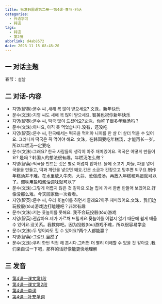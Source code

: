 ```yaml
---
title: 标准韩国语第二册——第4课-春节-对话
categories:
  - 外语学习
  - 韩语
tags:
  - 韩语
  - 第2册
abbrlink: d4ab8572
date: 2023-11-15 08:48:20
---
```

## 一 对话主题

春节：설날

<!--more-->

## 二  对话-内容

* 지영(智英):문수 씨 ,새해 복 많이 받으세요? 文洙，新年快乐
* 문수(文洙):지영 씨도 새해 복 많이 받으세요. 智英也祝你新年快乐
* 지영(智英):문수 씨, 떡국 많이 드셨어요?文洙，你吃了很多年糕汤吗？
* 문수(文洙):아니요, 아직 못 먹었습니다.没有，还没吃
* 지영(智英):문수 씨, 한국에서는 떡국을 먹어야 니이를 한 살 더 살더 먹을 수 있어요. 그러니까 떡국은 꼭 먹어야 해요. 文洙，在韩国要吃年糕汤，才能再长一岁。所以年糕汤一定要吃
* 문수(文洙):그래요? 한국 사람들의 생각이 아주 재미있어요. 떡국은 어떻게 만들어요? 是吗？韩国人的想法很有趣。年糕汤怎么做？
* 지영(智英):떡국을 만드는 것은 별로 어렵지 않아요. 물에 소고기 ,마늘, 파를 멓어 국물을 만들고, 떡과 계란을 넣으면 돼요.간은 소금과 간장으고 맞추면 되구요.制作年糕汤并不难。在水里放入牛肉、大蒜、葱做成汤，再放入年糕和鸡蛋就可以了。调味用盐和酱油调味就可以了
* 문수(文洙):그렇게 어렵지 않은 것 같아요.오늘 집에 가서 한번 만들어 보겠어요.好像没那么难。今天回家做一次看看。
* 지영(智英):문수 씨, 우리 윷놀이를 하면서 졸래요?아주 재미있어요.文洙，我们边玩投骰(tóu)游戏边打瞌睡吧？非常有趣
* 문수(文洙):저는 윷놀이를 못해요. 我不会玩投骰(tóu)游戏
* 지영(智英):괜찮아요.제가 가르쳐 드릴게요.윷놀이를 어렵지 읺기 때문에 쉽게 배울 수 있어요.没关系。我教你吧。因为投骰(tóu)游戏不难，所以很容易学会
* 문수(文洙):두 명이라도 힐 수 있어요?两个人都能赢？
* 지영(智英):그럼요.当然了
* 문수(文洙):우리 한번 직접 해 봅시다.그러면 더 빨리 이해할 수 있을 것 같아요 .我们亲自试一下吧，那样的话好像能更快地理解


## 三 发音

* [第4课—课文第1段][1]
* [第4课—课文第2段][2]
* [第4课—单词][3]
* [第4课—补充单词][4]



[1]:https://active.clewm.net/Fcr2jt?qrurl=http://qr31.cn/Fcr2jt&gtype=1&key=3919416cb2bdacf4799789c851e445504e5e55f816
[2]:https://active.clewm.net/Fh0Ja1?qrurl=http://qr31.cn/Fh0Ja1&gtype=1&key=bcc4116e1ef3802cf99789f83914c116570cc12856
[3]:https://active.clewm.net/CTJwMS?qrurl=http://qr31.cn/CTJwMS&gtype=1&key=7c8581659933f022c99789c44899cb559467f15879
[4]:https://active.clewm.net/D1v0GD?qrurl=http://qr31.cn/D1v0GD&gtype=1&key=7fee516f5f6b8814b99789b95f9df5f2ebfb2f4905